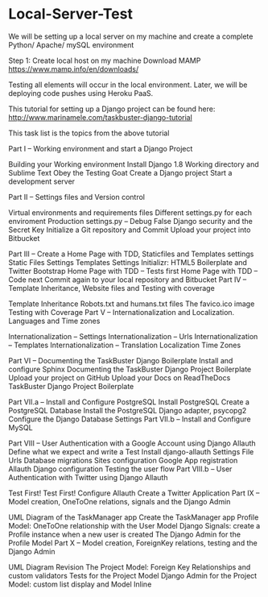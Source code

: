 # Local-Server-Test

We will be setting up a local server on my machine and create a complete Python/ Apache/ mySQL environment

Step 1: Create local host on my machine
Download MAMP
https://www.mamp.info/en/downloads/

Testing all elements will occur in the local environment.
Later, we will be deploying code pushes using Heroku PaaS.

This tutorial for setting up a Django project can be found here: 
http://www.marinamele.com/taskbuster-django-tutorial

This task list is the topics from the above tutorial

Part I – Working environment and start a Django Project

Building your Working environment
Install Django 1.8
Working directory and Sublime Text
Obey the Testing Goat
Create a Django project
Start a development server

Part II – Settings files and Version control

Virtual environments and requirements files
Different settings.py for each enviroment
Production settings.py – Debug False
Django security and the Secret Key
Initialize a Git repository and Commit
Upload your project into Bitbucket

Part III – Create a Home Page with TDD, Staticfiles and Templates settings
Static Files Settings
Templates Settings
Initializr: HTML5 Boilerplate and Twitter Bootstrap
Home Page with TDD – Tests first
Home Page with TDD – Code next
Commit again to your local repository and Bitbucket
Part IV – Template Inheritance, Website files and Testing with coverage

Template Inheritance
Robots.txt and humans.txt files
The favico.ico image
Testing with Coverage
Part V – Internationalization and Localization. Languages and Time zones

Internationalization – Settings
Internationalization – Urls
Internationalization – Templates
Internationalization – Translation
Localization
Time Zones

Part VI – Documenting the TaskBuster Django Boilerplate
Install and configure Sphinx
Documenting the TaskBuster Django Project Boilerplate
Upload your project on GitHub
Upload your Docs on ReadTheDocs
TaskBuster Django Project Boilerplate

Part VII.a – Install and Configure PostgreSQL
Install PostgreSQL
Create a PostgreSQL Database
Install the PostgreSQL Django adapter, psycopg2
Configure the Django Database Settings
Part VII.b – Install and Configure MySQL

Part VIII – User Authentication with a Google Account using Django Allauth
Define what we expect and write a Test
Install django-allauth
Settings File
Urls
Database migrations
Sites configuration
Google App registration
Allauth Django configuration
Testing the user flow
Part VIII.b – User Authentication with Twitter using Django Allauth

Test First! Test First!
Configure Allauth
Create a Twitter Application
Part IX – Model creation, OneToOne relations, signals and the Django Admin

UML Diagram of the TaskManager app
Create the TaskManager app
Profile Model: OneToOne relationship with the User Model
Django Signals: create a Profile instance when a new user is created
The Django Admin for the Profile Model
Part X – Model creation, ForeignKey relations, testing and the Django Admin

UML Diagram Revision
The Project Model: Foreign Key Relationships and custom validators
Tests for the Project Model
Django Admin for the Project Model: custom list display and Model Inline
